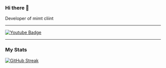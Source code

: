 ### Hi there 👋

Developer of mimt cliint

---

<div id="badges">
  <a href="https://www.youtube.com/channel/UC8JdXYNe9_fcWI4DBTAbRMw">
    <img src="https://img.shields.io/badge/YouTube-red?style=for-the-badge&logo=youtube&logoColor=white" alt="Youtube Badge"/>
  </a>
  <br />
  <img src="https://komarev.com/ghpvc/?username=Spinyfish&style=flat-square&color=blue" alt=""/>
</div>

---

### My Stats

[![GitHub Streak](http://github-readme-streak-stats.herokuapp.com?user=Spinyfish&theme=dark&background=000000)](https://git.io/streak-stats)
